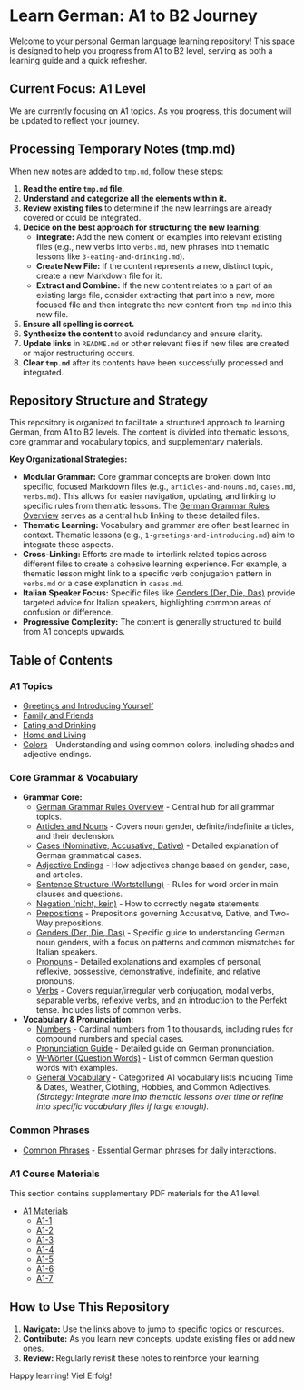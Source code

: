 # Learn German: A1 to B2 Journey

Welcome to your personal German language learning repository! This space is designed to help you progress from A1 to B2 level, serving as both a learning guide and a quick refresher.

## Current Focus: A1 Level

We are currently focusing on A1 topics. As you progress, this document will be updated to reflect your journey.

## Processing Temporary Notes (tmp.md)

When new notes are added to `tmp.md`, follow these steps:

1.  **Read the entire `tmp.md` file.**
2.  **Understand and categorize all the elements within it.**
3.  **Review existing files** to determine if the new learnings are already covered or could be integrated.
4.  **Decide on the best approach for structuring the new learning:**
    *   **Integrate:** Add the new content or examples into relevant existing files (e.g., new verbs into `verbs.md`, new phrases into thematic lessons like `3-eating-and-drinking.md`).
    *   **Create New File:** If the content represents a new, distinct topic, create a new Markdown file for it.
    *   **Extract and Combine:** If the new content relates to a part of an existing large file, consider extracting that part into a new, more focused file and then integrate the new content from `tmp.md` into this new file.
5.  **Ensure all spelling is correct.**
6.  **Synthesize the content** to avoid redundancy and ensure clarity.
7.  **Update links** in `README.md` or other relevant files if new files are created or major restructuring occurs.
8.  **Clear `tmp.md`** after its contents have been successfully processed and integrated.

## Repository Structure and Strategy

This repository is organized to facilitate a structured approach to learning German, from A1 to B2 levels. The content is divided into thematic lessons, core grammar and vocabulary topics, and supplementary materials.

**Key Organizational Strategies:**
*   **Modular Grammar:** Core grammar concepts are broken down into specific, focused Markdown files (e.g., `articles-and-nouns.md`, `cases.md`, `verbs.md`). This allows for easier navigation, updating, and linking to specific rules from thematic lessons. The [German Grammar Rules Overview](./german-grammar-rules.md) serves as a central hub linking to these detailed files.
*   **Thematic Learning:** Vocabulary and grammar are often best learned in context. Thematic lessons (e.g., `1-greetings-and-introducing.md`) aim to integrate these aspects.
*   **Cross-Linking:** Efforts are made to interlink related topics across different files to create a cohesive learning experience. For example, a thematic lesson might link to a specific verb conjugation pattern in `verbs.md` or a case explanation in `cases.md`.
*   **Italian Speaker Focus:** Specific files like [Genders (Der, Die, Das)](./genders.md) provide targeted advice for Italian speakers, highlighting common areas of confusion or difference.
*   **Progressive Complexity:** The content is generally structured to build from A1 concepts upwards.

## Table of Contents

### A1 Topics
*   [Greetings and Introducing Yourself](./1-greetings-and-introducing.md)
*   [Family and Friends](./2-family-and-friends.md)
*   [Eating and Drinking](./3-eating-and-drinking.md)
*   [Home and Living](./4-home-and-living.md)
*   [Colors](./colors.md) - Understanding and using common colors, including shades and adjective endings.

### Core Grammar & Vocabulary
*   **Grammar Core:**
    *   [German Grammar Rules Overview](./german-grammar-rules.md) - Central hub for all grammar topics.
    *   [Articles and Nouns](./articles-and-nouns.md) - Covers noun gender, definite/indefinite articles, and their declension.
    *   [Cases (Nominative, Accusative, Dative)](./cases.md) - Detailed explanation of German grammatical cases.
    *   [Adjective Endings](./adjective-endings.md) - How adjectives change based on gender, case, and articles.
    *   [Sentence Structure (Wortstellung)](./sentence-structure.md) - Rules for word order in main clauses and questions.
    *   [Negation (nicht, kein)](./negation.md) - How to correctly negate statements.
    *   [Prepositions](./prepositions.md) - Prepositions governing Accusative, Dative, and Two-Way prepositions.
    *   [Genders (Der, Die, Das)](./genders.md) - Specific guide to understanding German noun genders, with a focus on patterns and common mismatches for Italian speakers.
    *   [Pronouns](./pronouns.md) - Detailed explanations and examples of personal, reflexive, possessive, demonstrative, indefinite, and relative pronouns.
    *   [Verbs](./verbs.md) - Covers regular/irregular verb conjugation, modal verbs, separable verbs, reflexive verbs, and an introduction to the Perfekt tense. Includes lists of common verbs.
*   **Vocabulary & Pronunciation:**
    *   [Numbers](./numbers.md) - Cardinal numbers from 1 to thousands, including rules for compound numbers and special cases.
    *   [Pronunciation Guide](./pronunciation.md) - Detailed guide on German pronunciation.
    *   [W-Wörter (Question Words)](./w-worter.md) - List of common German question words with examples.
    *   [General Vocabulary](./words.md) - Categorized A1 vocabulary lists including Time & Dates, Weather, Clothing, Hobbies, and Common Adjectives. *(Strategy: Integrate more into thematic lessons over time or refine into specific vocabulary files if large enough).*

### Common Phrases
*   [Common Phrases](./common-phrases.md) - Essential German phrases for daily interactions.

### A1 Course Materials
This section contains supplementary PDF materials for the A1 level.
*   [A1 Materials](./a1/)
    *   [A1-1](./a1/a1-1.pdf)
    *   [A1-2](./a1/a1-2.pdf)
    *   [A1-3](./a1/a1-3.pdf)
    *   [A1-4](./a1/a1-4.pdf)
    *   [A1-5](./a1/a1-5.pdf)
    *   [A1-6](./a1/a1-6.pdf)
    *   [A1-7](./a1/a1-7.pdf)

## How to Use This Repository

1.  **Navigate:** Use the links above to jump to specific topics or resources.
2.  **Contribute:** As you learn new concepts, update existing files or add new ones.
3.  **Review:** Regularly revisit these notes to reinforce your learning.

Happy learning! Viel Erfolg!
